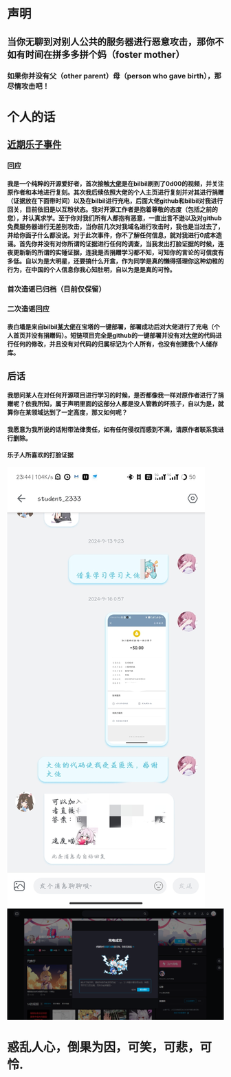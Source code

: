 # 声明

## 当你无聊到对别人公共的服务器进行恶意攻击，那你不如有时间在拼多多拼个妈（foster mother）

### 如果你并没有父（other parent）母（person who gave birth），那尽情攻击吧！

# 个人的话

## [近期乐子事件](https://github.com/L1bws/Fuck-Thief)

### 回应

#### 我是一个纯粹的开源爱好者，首次接触[大佬](https://github.com/lgc2333)是在bilbil刷到了0d00的视频，并关注原作者和本地进行复刻。其次我后续依照大佬的个人主页进行复刻并对其进行捐赠（证据放在下面带时间）以及在bilbil进行充电，后面大佬github和bilbil对我进行回关，目前依旧是以互粉状态。我对开源工作者是抱着尊敬的态度（包括之前的您），并认真求学。至于你对我们所有人都抱有恶意，一直出言不逊以及对github免费服务器进行无差别攻击，当你前几次对我域名进行攻击时，我也是当过去了，并给你面子什么都没说。对于此次事件，你不了解任何信息，就对我进行0成本造谣。首先你并没有对你所谓的证据进行任何的调查，当我发出打脸证据的时候，连夜更新新的所谓的实锤证据，连我是否捐赠学习都不知，可知你的言论的可信度有多低。自以为是大明星，还要搞什么开盒，作为同学是真的懒得搭理你这种幼稚的行为，在中国的个人信息你我心知肚明，自以为是是真的可怜。

### 首次造谣已归档（目前仅保留）

### 二次造谣回应

#### 表白墙是来自bilbil[某大佬](https://space.bilibili.com/438613160)在宝塔的一键部署，部署成功后对大佬进行了充电（个人首页并没有捐赠码）。短链项目完全是github的一键部署并没有对[大佬](https://github.com/renbaoshuo)的代码进行任何的修改，并且没有对代码的归属标记为个人所有，也没有创建我个人储存库。

## 后话

#### 我想问某人在对任何开源项目进行学习的时候，是否都像我一样对原作者进行了捐赠呢？依我所知，属于声明里面的这部分人都是没人管教的坏孩子，自以为是，就算你在某领域达到了一定高度，那又如何呢？

#### 我愿意为我所说的话附带法律责任，如有任何侵权而感到不满，请原作者联系我进行删除。

#### 乐子人所喜欢的打脸证据

![01](https://github.com/yoshino-xiao7/tp/blob/main/img/bilbil-01.jpg?raw=true)
![01](https://github.com/yoshino-xiao7/tp/blob/main/bilbil-jz.png?raw=true)

# 惑乱人心，倒果为因，可笑，可悲，可怜.
